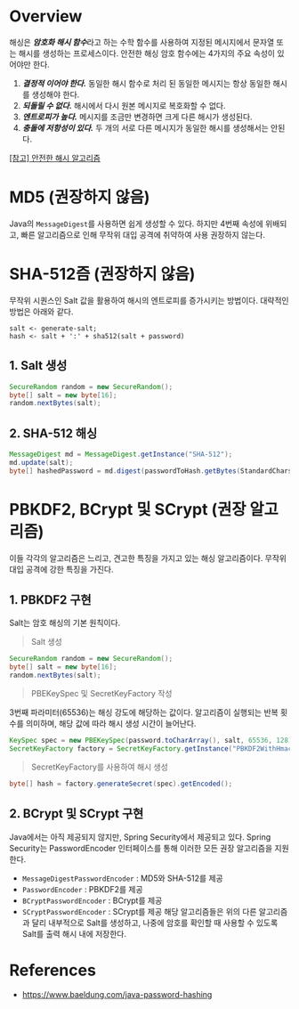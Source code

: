 # Overview
해싱은 ***암호화 해시 함수***라고 하는 수학 함수를 사용하여 지정된 메시지에서 문자열 또는 해시를 생성하는 프로세스이다.
안전한 해싱 암호 함수에는 4가지의 주요 속성이 있어야만 한다.
1. ***결정적 이어야 한다.*** 동일한 해시 함수로 처리 된 동일한 메시지는 항상 동일한 해시를 생성해야 한다.
2. ***되돌릴 수 없다.*** 해시에서 다시 원본 메시지로 복호화할 수 없다.
3. ***엔트로피가 높다.*** 메시지를 조금만 변경하면 크게 다른 해시가 생성된다.
4. ***충돌에 저항성이 있다.*** 두 개의 서로 다른 메시지가 동일한 해시를 생성해서는 안된다.

[[참고] 안전한 해시 알고리즘](https://en.wikipedia.org/wiki/Secure_Hash_Algorithms)

# MD5 (권장하지 않음)
Java의 `MessageDigest`를 사용하면 쉽게 생성할 수 있다. 하지만 4번째 속성에 위배되고, 빠른 알고리즘으로 인해 무작위 대입 공격에
취약하여 사용 권장하지 않는다.

# SHA-512즘 (권장하지 않음)
무작위 시퀀스인 Salt 값을 활용하여 해시의 엔트로피를 증가시키는 방법이다.
대략적인 방법은 아래와 같다.
~~~
salt <- generate-salt;
hash <- salt + ':' + sha512(salt + password)
~~~
## 1. Salt 생성
~~~java
SecureRandom random = new SecureRandom();
byte[] salt = new byte[16];
random.nextBytes(salt);
~~~
## 2. SHA-512 해싱
~~~java
MessageDigest md = MessageDigest.getInstance("SHA-512");
md.update(salt);
byte[] hashedPassword = md.digest(passwordToHash.getBytes(StandardCharsets.UTF_8));
~~~

# PBKDF2, BCrypt 및 SCrypt (권장 알고리즘)
이들 각각의 알고리즘은 느리고, 견고한 특징을 가지고 있는 해싱 알고리즘이다. 무작위 대입 공격에 강한 특징을 가진다.

## 1. PBKDF2 구현
Salt는 암호 해싱의 기본 원칙이다.
> Salt 생성
~~~java
SecureRandom random = new SecureRandom();
byte[] salt = new byte[16];
random.nextBytes(salt);
~~~
> PBEKeySpec 및 SecretKeyFactory 작성

3번째 파라미터(65536)는 해싱 강도에 해당하는 값이다. 알고리즘이 실행되는 반복 횟수를 의미하며, 
해당 값에 따라 해시 생성 시간이 늘어난다.
~~~java
KeySpec spec = new PBEKeySpec(password.toCharArray(), salt, 65536, 128);
SecretKeyFactory factory = SecretKeyFactory.getInstance("PBKDF2WithHmacSHA1");
~~~
> SecretKeyFactory를 사용하여 해시 생성
~~~java
byte[] hash = factory.generateSecret(spec).getEncoded();
~~~

## 2. BCrypt 및 SCrypt 구현
Java에서는 아직 제공되지 않지만, Spring Security에서 제공되고 있다.
Spring Security는 PasswordEncoder 인터페이스를 통해 이러한 모든 권장 알고리즘을 지원한다.
* `MessageDigestPasswordEncoder` : MD5와 SHA-512를 제공
* `PasswordEncoder` : PBKDF2를 제공
* `BCryptPasswordEncoder` : BCrypt를 제공
* `SCryptPasswordEncoder` : SCrypt를 제공
해당 알고리즘들은 위의 다른 알고리즘과 달리 내부적으로 Salt를 생성하고, 나중에 암호를 확인할 때 사용할 수 있도록 
Salt를 출력 해시 내에 저장한다.

# References
* https://www.baeldung.com/java-password-hashing
 